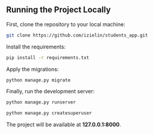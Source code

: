 ## Running the Project Locally

First, clone the repository to your local machine:

```bash
git clone https://github.com/izielin/students_app.git
```

Install the requirements:

```bash
pip install -r requirements.txt
```

Apply the migrations:

```bash
python manage.py migrate
```

Finally, run the development server:

```bash
python manage.py runserver
```

```bash
python manage.py createsuperuser
```

The project will be available at **127.0.0.1:8000**.

